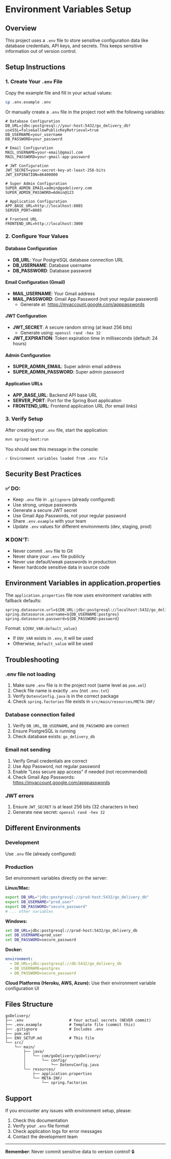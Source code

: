 # Environment Variables Setup

## Overview

This project uses a `.env` file to store sensitive configuration data like database credentials, API keys, and secrets. This keeps sensitive information out of version control.

## Setup Instructions

### 1. Create Your `.env` File

Copy the example file and fill in your actual values:

```bash
cp .env.example .env
```

Or manually create a `.env` file in the project root with the following variables:

```env
# Database Configuration
DB_URL=jdbc:postgresql://your-host:5432/go_delivery_db?useSSL=false&allowPublicKeyRetrieval=true
DB_USERNAME=your_username
DB_PASSWORD=your_password

# Email Configuration
MAIL_USERNAME=your-email@gmail.com
MAIL_PASSWORD=your-gmail-app-password

# JWT Configuration
JWT_SECRET=your-secret-key-at-least-256-bits
JWT_EXPIRATION=86400000

# Super Admin Configuration
SUPER_ADMIN_EMAIL=admin@godelivery.com
SUPER_ADMIN_PASSWORD=Admin@123

# Application Configuration
APP_BASE_URL=http://localhost:8085
SERVER_PORT=8085

# Frontend URL
FRONTEND_URL=http://localhost:3000
```

### 2. Configure Your Values

#### Database Configuration
- **DB_URL**: Your PostgreSQL database connection URL
- **DB_USERNAME**: Database username
- **DB_PASSWORD**: Database password

#### Email Configuration (Gmail)
- **MAIL_USERNAME**: Your Gmail address
- **MAIL_PASSWORD**: Gmail App Password (not your regular password)
  - Generate at: https://myaccount.google.com/apppasswords

#### JWT Configuration
- **JWT_SECRET**: A secure random string (at least 256 bits)
  - Generate using: `openssl rand -hex 32`
- **JWT_EXPIRATION**: Token expiration time in milliseconds (default: 24 hours)

#### Admin Configuration
- **SUPER_ADMIN_EMAIL**: Super admin email address
- **SUPER_ADMIN_PASSWORD**: Super admin password

#### Application URLs
- **APP_BASE_URL**: Backend API base URL
- **SERVER_PORT**: Port for the Spring Boot application
- **FRONTEND_URL**: Frontend application URL (for email links)

### 3. Verify Setup

After creating your `.env` file, start the application:

```bash
mvn spring-boot:run
```

You should see this message in the console:
```
✓ Environment variables loaded from .env file
```

## Security Best Practices

### ✅ DO:
- Keep `.env` file in `.gitignore` (already configured)
- Use strong, unique passwords
- Generate a secure JWT secret
- Use Gmail App Passwords, not your regular password
- Share `.env.example` with your team
- Update `.env` values for different environments (dev, staging, prod)

### ❌ DON'T:
- Never commit `.env` file to Git
- Never share your `.env` file publicly
- Never use default/weak passwords in production
- Never hardcode sensitive data in source code

## Environment Variables in application.properties

The `application.properties` file now uses environment variables with fallback defaults:

```properties
spring.datasource.url=${DB_URL:jdbc:postgresql://localhost:5432/go_delivery_db}
spring.datasource.username=${DB_USERNAME:postgres}
spring.datasource.password=${DB_PASSWORD:password}
```

Format: `${ENV_VAR:default_value}`
- If `ENV_VAR` exists in `.env`, it will be used
- Otherwise, `default_value` will be used

## Troubleshooting

### .env file not loading
1. Make sure `.env` file is in the project root (same level as `pom.xml`)
2. Check file name is exactly `.env` (not `.env.txt`)
3. Verify `DotenvConfig.java` is in the correct package
4. Check `spring.factories` file exists in `src/main/resources/META-INF/`

### Database connection failed
1. Verify `DB_URL`, `DB_USERNAME`, and `DB_PASSWORD` are correct
2. Ensure PostgreSQL is running
3. Check database exists: `go_delivery_db`

### Email not sending
1. Verify Gmail credentials are correct
2. Use App Password, not regular password
3. Enable "Less secure app access" if needed (not recommended)
4. Check Gmail App Passwords: https://myaccount.google.com/apppasswords

### JWT errors
1. Ensure `JWT_SECRET` is at least 256 bits (32 characters in hex)
2. Generate new secret: `openssl rand -hex 32`

## Different Environments

### Development
Use `.env` file (already configured)

### Production
Set environment variables directly on the server:

**Linux/Mac:**
```bash
export DB_URL="jdbc:postgresql://prod-host:5432/go_delivery_db"
export DB_USERNAME="prod_user"
export DB_PASSWORD="secure_password"
# ... other variables
```

**Windows:**
```cmd
set DB_URL=jdbc:postgresql://prod-host:5432/go_delivery_db
set DB_USERNAME=prod_user
set DB_PASSWORD=secure_password
```

**Docker:**
```yaml
environment:
  - DB_URL=jdbc:postgresql://db:5432/go_delivery_db
  - DB_USERNAME=postgres
  - DB_PASSWORD=secure_password
```

**Cloud Platforms (Heroku, AWS, Azure):**
Use their environment variable configuration UI

## Files Structure

```
goDelivery/
├── .env                    # Your actual secrets (NEVER commit)
├── .env.example            # Template file (commit this)
├── .gitignore              # Includes .env
├── pom.xml
├── ENV_SETUP.md            # This file
└── src/
    └── main/
        ├── java/
        │   └── com/goDelivery/goDelivery/
        │       └── config/
        │           └── DotenvConfig.java
        └── resources/
            ├── application.properties
            └── META-INF/
                └── spring.factories
```

## Support

If you encounter any issues with environment setup, please:
1. Check this documentation
2. Verify your `.env` file format
3. Check application logs for error messages
4. Contact the development team

---

**Remember**: Never commit sensitive data to version control! 🔒
